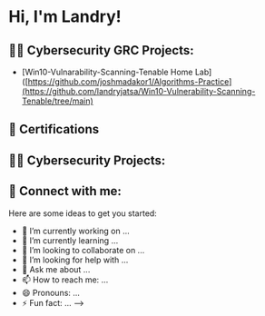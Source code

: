 <h1>Hi, I'm Landry! 

<h2>👨‍💻 Cybersecurity GRC Projects:</h2>

- [Win10-Vulnarability-Scanning-Tenable Home Lab]([https://github.com/joshmadakor1/Algorithms-Practice](https://github.com/landryjatsa/Win10-Vulnerability-Scanning-Tenable/tree/main)

<h2>📝 Certifications </h2>



<h2>👨‍💻 Cybersecurity Projects:</h2>



<h2> 🤳 Connect with me:</h2>



Here are some ideas to get you started:

- 🔭 I’m currently working on ...
- 🌱 I’m currently learning ...
- 👯 I’m looking to collaborate on ...
- 🤔 I’m looking for help with ...
- 💬 Ask me about ...
- 📫 How to reach me: ...
- 😄 Pronouns: ...
- ⚡ Fun fact: ...
-->
